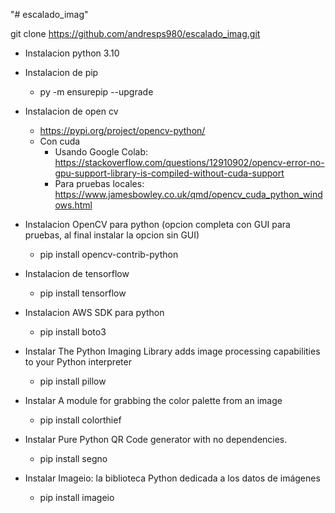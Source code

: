 "# escalado_imag" 


git clone https://github.com/andresps980/escalado_imag.git

* Instalacion python 3.10

* Instalacion de pip
  * py -m ensurepip --upgrade

* Instalacion de open cv
  * https://pypi.org/project/opencv-python/
  * Con cuda
    * Usando Google Colab: https://stackoverflow.com/questions/12910902/opencv-error-no-gpu-support-library-is-compiled-without-cuda-support
    * Para pruebas locales: https://www.jamesbowley.co.uk/qmd/opencv_cuda_python_windows.html

*  Instalacion OpenCV para python (opcion completa con GUI para pruebas, al final instalar la opcion sin GUI)
    * pip install opencv-contrib-python

* Instalacion de tensorflow
  * pip install tensorflow

* Instalacion AWS SDK para python
  * pip install boto3

* Instalar The Python Imaging Library adds image processing capabilities to your Python interpreter
  * pip install pillow

* Instalar A module for grabbing the color palette from an image
  * pip install colorthief

* Instalar Pure Python QR Code generator with no dependencies.
  * pip install segno

* Instalar Imageio: la biblioteca Python dedicada a los datos de imágenes
  * pip install imageio